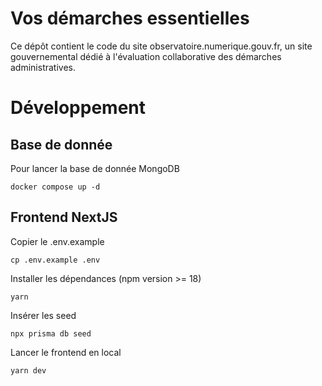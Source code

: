 # Vos démarches essentielles

Ce dépôt contient le code du site observatoire.numerique.gouv.fr, un site gouvernemental dédié à l'évaluation collaborative des démarches administratives.

# Développement

## Base de donnée

Pour lancer la base de donnée MongoDB

```
docker compose up -d
```

## Frontend NextJS

Copier le .env.example

```
cp .env.example .env
```

Installer les dépendances (npm version >= 18)

```
yarn
```

Insérer les seed

```
npx prisma db seed
```

Lancer le frontend en local

```
yarn dev
```
